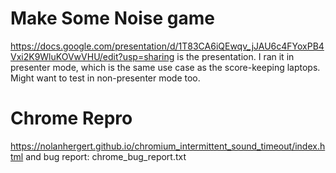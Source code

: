 # Make Some Noise game 
https://docs.google.com/presentation/d/1T83CA6iQEwqv_jJAU6c4FYoxPB4Vxi2K9WluKOVwVHU/edit?usp=sharing is the presentation. I ran it in presenter mode, which is the same use case as the score-keeping laptops. Might want to test in non-presenter mode too.

# Chrome Repro
https://nolanhergert.github.io/chromium_intermittent_sound_timeout/index.html and bug report: chrome_bug_report.txt